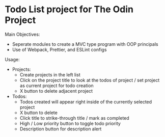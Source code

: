 # Todo List project for The Odin Project

Main Objectives:

- Seperate modules to create a MVC type program with OOP principals
- Use of Webpack, Prettier, and ESLint configs


Usage:

- Projects:
    - Create projects in the left list
    - Click on the project title to look at the todos of project / set project as current project for todo creation
    - X button to delete adjacent project
- Todos:
    - Todos created will appear right inside of the currently selected project
    - X button to delete
    - Click title to strike-through title / mark as completed
    - High / Low priority button to toggle todo priority
    - Description button for description alert